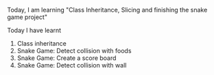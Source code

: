Today, I am learning "Class Inheritance, Slicing and finishing the snake game project"

Today I have learnt
1. Class inheritance 
2. Snake Game: Detect collision with foods
3. Snake Game: Create a score board
4. Snake Game: Detect collision with wall